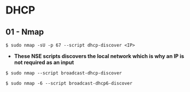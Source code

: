 # DHCP

## 01 - Nmap

`$ sudo nmap -sU -p 67 --script dhcp-discover <IP>`

* **These NSE scripts discovers the local network which is why an IP is not required as an input**

`$ sudo nmap --script broadcast-dhcp-discover`

`$ sudo nmap -6 --script broadcast-dhcp6-discover`